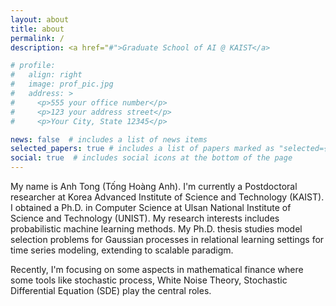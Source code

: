 ```yaml
---
layout: about
title: about
permalink: /
description: <a href="#">Graduate School of AI @ KAIST</a>

# profile:
#   align: right
#   image: prof_pic.jpg
#   address: >
#     <p>555 your office number</p>
#     <p>123 your address street</p>
#     <p>Your City, State 12345</p>

news: false  # includes a list of news items
selected_papers: true # includes a list of papers marked as "selected={true}"
social: true  # includes social icons at the bottom of the page
---
```


My name is Anh Tong (Tống Hoàng Anh). I'm currently a Postdoctoral researcher at Korea Advanced Institute of Science and Technology (KAIST). I obtained a Ph.D. in Computer Science at Ulsan National Institute of Science and Technology (UNIST). My research interests includes probabilistic machine learning methods. My Ph.D. thesis studies model selection problems for Gaussian processes in relational learning settings for time series modeling, extending to scalable paradigm. 

Recently, I'm focusing on some aspects in mathematical finance where some tools like stochastic process, White Noise Theory, Stochastic Differential Equation (SDE) play the central roles. 
